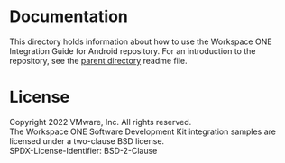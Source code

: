 # Documentation
This directory holds information about how to use the Workspace ONE Integration
Guide for Android repository. For an introduction to the repository, see the
[parent directory](..) readme file.

# License
Copyright 2022 VMware, Inc. All rights reserved.  
The Workspace ONE Software Development Kit integration samples are licensed
under a two-clause BSD license.  
SPDX-License-Identifier: BSD-2-Clause
